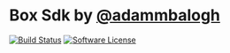 # Box Sdk by [@adammbalogh](http://twitter.com/adammbalogh)

[![Build Status](https://img.shields.io/travis/adammbalogh/box-php-sdk/master.svg?style=flat)](https://travis-ci.org/adammbalogh/box-php-sdk)
[![Software License](https://img.shields.io/badge/license-MIT-blue.svg?style=flat)](LICENSE)